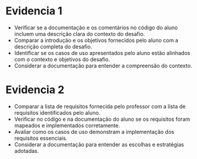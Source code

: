 # Evidencia 1

- Verificar se a documentação e os comentários no código do aluno incluem uma descrição clara do contexto do desafio.
- Comparar a introdução e os objetivos fornecidos pelo aluno com a descrição completa do desafio.
- Identificar se os casos de uso apresentados pelo aluno estão alinhados com o contexto e objetivos do desafio.
- Considerar a documentação para entender a compreensão do contexto.

# Evidencia 2

- Comparar a lista de requisitos fornecida pelo professor com a lista de requisitos identificados pelo aluno.
- Verificar no código e na documentação do aluno se os requisitos foram mapeados e implementados corretamente.
- Avaliar como os casos de uso demonstram a implementação dos requisitos essenciais.
- Considerar a documentação para entender as escolhas e estratégias adotadas.